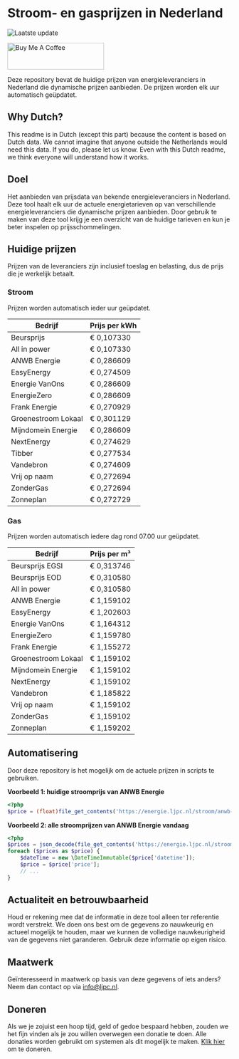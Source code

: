 # Stroom- en gasprijzen in Nederland

![Laatste update](https://img.shields.io/badge/laatste%20update-2025--07--27%2022%3A00%20CET-brightgreen)

<a href="https://www.buymeacoffee.com/Lars-" target="_blank"><img src="https://cdn.buymeacoffee.com/buttons/v2/default-orange.png" alt="Buy Me A Coffee" height="60" style="height: 60px !important;width: 217px !important;" ></a>

Deze repository bevat de huidige prijzen van energieleveranciers in Nederland die dynamische prijzen aanbieden. De prijzen worden elk uur automatisch geüpdatet.

## Why Dutch?

This readme is in Dutch (except this part) because the content is based on Dutch data. We cannot imagine that anyone outside the Netherlands would need this data. If you do, please let us know. Even with this Dutch readme, we think
everyone will understand how it works.

## Doel

Het aanbieden van prijsdata van bekende energieleveranciers in Nederland. Deze tool haalt elk uur de actuele energietarieven op van verschillende energieleveranciers die dynamische prijzen aanbieden. Door gebruik te maken van deze tool
krijg je een overzicht van de huidige tarieven en kun je beter inspelen op prijsschommelingen.

## Huidige prijzen

Prijzen van de leveranciers zijn inclusief toeslag en belasting, dus de prijs die je werkelijk betaalt.

### Stroom

Prijzen worden automatisch ieder uur geüpdatet.

 Bedrijf | Prijs per kWh 
---------|---------------
Beursprijs | € 0,107330
All in power | € 0,107330
ANWB Energie | € 0,286609
EasyEnergy | € 0,274509
Energie VanOns | € 0,286609
EnergieZero | € 0,286609
Frank Energie | € 0,270929
Groenestroom Lokaal | € 0,301129
Mijndomein Energie | € 0,286609
NextEnergy | € 0,274629
Tibber | € 0,277534
Vandebron | € 0,274609
Vrij op naam | € 0,272694
ZonderGas | € 0,272694
Zonneplan | € 0,272729


### Gas

Prijzen worden automatisch iedere dag rond 07.00 uur geüpdatet.

 Bedrijf | Prijs per m³ 
---------|--------------
Beursprijs EGSI | € 0,313746
Beursprijs EOD | € 0,310580
All in power | € 0,310580
ANWB Energie | € 1,159102
EasyEnergy | € 1,202603
Energie VanOns | € 1,164312
EnergieZero | € 1,159780
Frank Energie | € 1,155272
Groenestroom Lokaal | € 1,159102
Mijndomein Energie | € 1,159102
NextEnergy | € 1,159102
Vandebron | € 1,185822
Vrij op naam | € 1,159102
ZonderGas | € 1,159102
Zonneplan | € 1,159202


## Automatisering

Door deze repository is het mogelijk om de actuele prijzen in scripts te gebruiken.

**Voorbeeld 1: huidige stroomprijs van ANWB Energie**

```php
<?php
$price = (float)file_get_contents('https://energie.ljpc.nl/stroom/anwb-energie-nu.txt');

```

**Voorbeeld 2: alle stroomprijzen van ANWB Energie vandaag**

```php
<?php
$prices = json_decode(file_get_contents('https://energie.ljpc.nl/stroom/all-in-power-vandaag.json'),true);
foreach ($prices as $price) {
    $dateTime = new \DateTimeImmutable($price['datetime']);
    $price = $price['price'];
    // ...
}
```

## Actualiteit en betrouwbaarheid

Houd er rekening mee dat de informatie in deze tool alleen ter referentie wordt verstrekt. We doen ons best om de gegevens zo nauwkeurig en actueel mogelijk te houden, maar we kunnen de volledige nauwkeurigheid van de gegevens niet
garanderen. Gebruik deze informatie op eigen risico.

## Maatwerk

Geïnteresseerd in maatwerk op basis van deze gegevens of iets anders? Neem dan contact op
via [info@ljpc.nl](mailto:info@ljpc.nl?subject=Energie%20prijzen).

## Doneren

Als we je zojuist een hoop tijd, geld of gedoe bespaard hebben, zouden we het fijn vinden als je zou willen overwegen een
donatie te doen. Alle donaties worden gebruikt om systemen als dit mogelijk te
maken. [Klik hier](https://www.buymeacoffee.com/Lars-) om te doneren.
